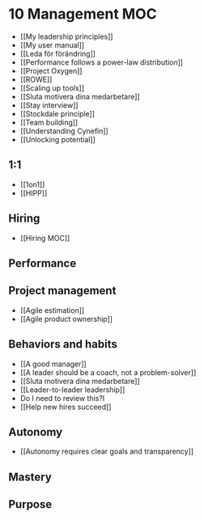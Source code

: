 # 10 Management MOC
* [[My leadership principles]]
* [[My user manual]]
* [[Leda för förändring]]
* [[Performance follows a power-law distribution]]
* [[Project Oxygen]]
* [[ROWE]]
* [[Scaling up tools]]
* [[Sluta motivera dina medarbetare]]
* [[Stay interview]]
* [[Stockdale principle]]
* [[Team building]]
* [[Understanding Cynefin]]
* [[Unlocking potential]]

## 1:1
* [[1on1]]
* [[HIPP]]

## Hiring
* [[Hiring MOC]]
## Performance

## Project management
* [[Agile estimation]]
* [[Agile product ownership]]

## Behaviors and habits
* [[A good manager]]
* [[A leader should be a coach, not a problem-solver]]
* [[Sluta motivera dina medarbetare]]
* [[Leader-to-leader leadership]]
* Do I need to review this?I
* [[Help new hires succeed]]

## Autonomy
* [[Autonomy requires clear goals and transparency]]

## Mastery

## Purpose